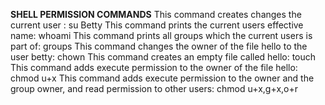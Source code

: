 **SHELL PERMISSION COMMANDS**
This command creates changes the current user : su Betty
This command prints the current users effective name: whoami
This command prints all groups which the current users is part of: groups
This command changes the owner of the file hello to the user betty: chown
This command creates an empty file called hello: touch
This command adds execute permission to the owner of the file hello: chmod u+x
This command adds execute permission to the owner and the group owner, and read permission to other users: chmod u+x,g+x,o+r

